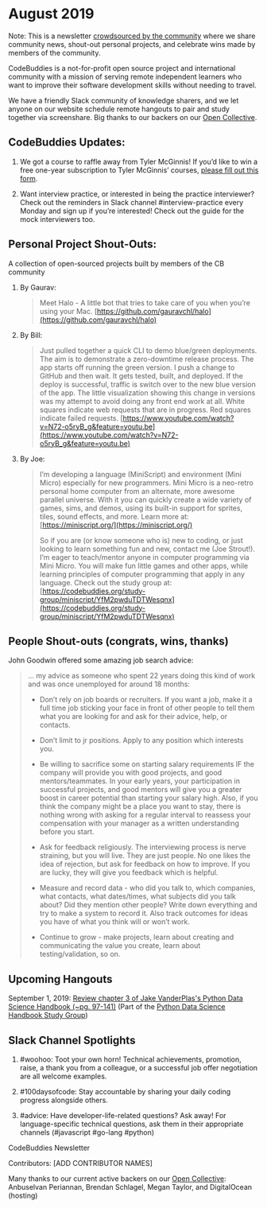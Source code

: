# August 2019

Note: This is a newsletter [crowdsourced by the community](https://github.com/codebuddies/newsletter) where we share community news, shout-out personal projects, and celebrate wins made by members of the community. 

CodeBuddies is a not-for-profit open source project and international community with a mission of serving remote independent learners who want to improve their software development skills without needing to travel. 

We have a friendly Slack community of knowledge sharers, and we let anyone on our website schedule remote hangouts to pair and study together via screenshare. Big thanks to our backers on our [Open Collective](https://opencollective.com/codebuddies). 

## CodeBuddies Updates:

1. We got a course to raffle away from Tyler McGinnis! If you’d like to win a free one-year subscription to Tyler McGinnis’ courses, [please fill out this form](https://docs.google.com/forms/u/1/d/1lVR0qDoIYCPTkFB9q6yyFGDWvApzAPXaOO6Gvyzgx7E/edit?usp=drive_web).

2. Want interview practice, or interested in being the practice interviewer? Check out the reminders in Slack channel #interview-practice every Monday and sign up if you’re interested! Check out the guide for the mock interviewers too.

## Personal Project Shout-Outs:
A collection of open-sourced projects built by members of the CB community

1. By Gaurav:

    > Meet Halo - A little bot that tries to take care of you when you’re using your Mac. [https://github.com/gauravchl/halo](https://github.com/gauravchl/halo)

2. By Bill:

    > Just pulled together a quick CLI to demo blue/green deployments. The aim is to demonstrate a zero-downtime release process. The app starts off running the green version. I push a change to GitHub and then wait. It gets tested, built, and deployed. If the deploy is successful, traffic is switch over to the new blue version of the app.
    The little visualization showing this change in versions was my attempt to avoid doing any front end work at all. White squares indicate web requests that are in progress. Red squares indicate failed requests.
    [https://www.youtube.com/watch?v=N72-o5ryB_g&feature=youtu.be](https://www.youtube.com/watch?v=N72-o5ryB_g&feature=youtu.be)

3. By Joe:

    > I’m developing a language (MiniScript) and environment (Mini Micro) especially for new programmers. Mini Micro is a neo-retro personal home computer from an alternate, more awesome parallel universe. With it you can quickly create a wide variety of games, sims, and demos, using its built-in support for sprites, tiles, sound effects, and more. Learn more at: [https://miniscript.org/](https://miniscript.org/)
    >
    > So if you are (or know someone who is) new to coding, or just looking to learn something fun and new, contact me (Joe Strout!). I’m eager to teach/mentor anyone in computer programming via Mini Micro. You will make fun little games and other apps, while learning principles of computer programming that apply in any language. Check out the study group at: [https://codebuddies.org/study-group/miniscript/YfM2pwduTDTWesqnx](https://codebuddies.org/study-group/miniscript/YfM2pwduTDTWesqnx)

## People Shout-outs (congrats, wins, thanks)

John Goodwin offered some amazing job search advice:

> ... my advice as someone who spent 22 years doing this kind of work and was once unemployed for around 18 months:
>
> * Don’t rely on job boards or recruiters. If you want a job, make it a full time job sticking your face in front of other people to tell them what you are looking for and ask for their advice, help, or contacts.
>
> * Don’t limit to jr positions. Apply to any position which interests you.
>
> * Be willing to sacrifice some on starting salary requirements IF the company will provide you with good projects, and 
good mentors/teammates. In your early years, your participation in successful projects, and good mentors will give you a greater boost in career potential than starting your salary high. Also, if you think the company might be a place you want to stay, there is nothing wrong with asking for a regular interval to reassess your compensation with your manager as a written understanding before you start.
>
> * Ask for feedback religiously. The interviewing process is nerve straining, but you will live. They are just people. No one likes the idea of rejection, but ask for feedback on how to improve. If you are lucky, they will give you feedback which is helpful.
>
> * Measure and record data - who did you talk to, which companies, what contacts, what dates/times, what subjects did you talk about? Did they mention other people? Write down everything and try to make a system to record it. Also track outcomes for ideas you have of what you think will or won’t work.
>
> * Continue to grow - make projects, learn about creating and communicating the value you create, learn about testing/validation, so on.

## Upcoming Hangouts

September 1, 2019: [Review chapter 3 of Jake VanderPlas's Python Data Science Handbook (~pg. 97-141)](https://codebuddies.org/hangout/FSc6djYsEh7cKYpxK) (Part of the [Python Data Science Handbook Study Group](https://codebuddies.org/study-group/python-data-science-handbook---study-group/bLpmiFQr84un8ubSB))

## Slack Channel Spotlights

1. #woohoo: Toot your own horn! Technical achievements, promotion, raise, a thank you from a colleague, or a successful job offer negotiation are all welcome examples.

2. #100daysofcode: Stay accountable by sharing your daily coding progress alongside others.

3. #advice: Have developer-life-related questions? Ask away! For language-specific technical questions, ask them in their appropriate channels (#javascript #go-lang #python)

CodeBuddies Newsletter

Contributors: [ADD CONTRIBUTOR NAMES]

Many thanks to our current active backers on our [Open Collective](https://opencollective.com/codebuddies):
Anbuselvan Periannan, Brendan Schlagel, Megan Taylor, and DigitalOcean (hosting)

